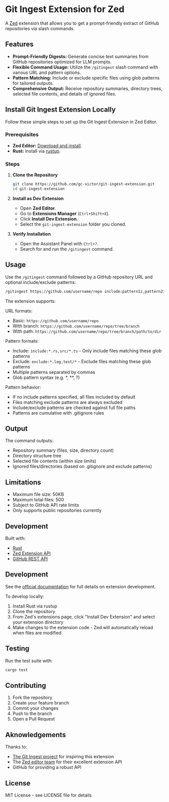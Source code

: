 # Git Ingest Extension for Zed

A [Zed](https://zed.dev) extension that allows you to get a prompt-friendly extract of GitHub repositories via slash commands.

## Features

- **Prompt-Friendly Digests:** Generate concise text summaries from GitHub repositories optimized for LLM prompts.
- **Flexible Command Usage:** Utilize the `/gitingest` slash command with various URL and pattern options.
- **Pattern Matching:** Include or exclude specific files using glob patterns for tailored outputs.
- **Comprehensive Output:** Receive repository summaries, directory trees, selected file contents, and details of ignored files.

## Install Git Ingest Extension Locally

Follow these simple steps to set up the Git Ingest Extension in Zed Editor.

### Prerequisites

- **Zed Editor:** [Download and install](https://zed.dev/download).
- **Rust:** Install via [rustup](https://rustup.rs/).

### Steps

1. **Clone the Repository**

    ```bash
    git clone https://github.com/gc-victor/git-ingest-extension.git
    cd git-ingest-extension
    ```

2. **Install as Dev Extension**

    - Open **Zed Editor**.
    - Go to **Extensions Manager** (`Ctrl+Shift+X`).
    - Click **Install Dev Extension**.
    - Select the `git-ingest-extension` folder you cloned.

3. **Verify Installation**

    - Open the Assistant Panel with `Ctrl+?`.
    - Search for and run the `/gitingest` command.

## Usage

Use the `/gitingest` command followed by a GitHub repository URL and optional include/exclude patterns:

```bash
/gitingest https://github.com/username/repo include:pattern1i,pattern2i exclude:pattern1e,pattern2e
```

The extension supports:

URL formats:
- Basic: `https://github.com/username/repo`
- With branch: `https://github.com/username/repo/tree/branch`
- With path: `https://github.com/username/repo/tree/branch/path/to/dir`

Pattern formats:
- Include: `include:*.rs,src/*.ts` - Only include files matching these glob patterns
- Exclude: `exclude:*.log,test/*` - Exclude files matching these glob patterns
- Multiple patterns separated by commas
- Glob pattern syntax (e.g. *, **, ?)

Pattern behavior:
- If no include patterns specified, all files included by default
- Files matching exclude patterns are always excluded
- Include/exclude patterns are checked against full file paths
- Patterns are cumulative with .gitignore rules

## Output

The command outputs:
- Repository summary (files, size, directory count)
- Directory structure tree
- Selected file contents (within size limits)
- Ignored files/directories (based on .gitignore and exclude patterns)

## Limitations

- Maximum file size: 50KB
- Maximum total files: 500
- Subject to GitHub API rate limits
- Only supports public repositories currently

## Development

Built with:
- [Rust](https://www.rust-lang.org/)
- [Zed Extension API](https://docs.rs/zed_extension_api/latest/zed_extension_api/)
- [GitHub REST API](https://docs.github.com/rest)

## Development

See the [official documentation](https://github.com/zed-industries/extensions/blob/main/docs/developing_extensions.md) for full details on extension development.

To develop locally:

1. Install Rust via rustup
2. Clone the repository
3. From Zed's extensions page, click "Install Dev Extension" and select your extension directory
4. Make changes to the extension code - Zed will automatically reload when files are modified

## Testing

Run the test suite with:

```bash
cargo test
```

## Contributing

1. Fork the repository
2. Create your feature branch
3. Commit your changes
4. Push to the branch 
5. Open a Pull Request

## Aknowledgements

Thanks to:
- [The Git Ingest project](https://gitingest.com) for inspiring this extension
- The [Zed editor team](https://github.com/zed-industries/zed) for their excellent extension API
- GitHub for providing a robust API

## License

MIT License - see LICENSE file for details